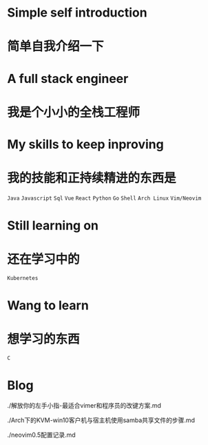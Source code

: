 # Simple self introduction
# 简单自我介绍一下

# A full stack engineer
# 我是个小小的全栈工程师

# My skills to keep inproving
# 我的技能和正持续精进的东西是

`Java` `Javascript` `Sql` `Vue` `React` `Python` `Go` `Shell` `Arch Linux` `Vim/Neovim`

# Still learning on
# 还在学习中的

`Kubernetes`

# Wang to learn
# 想学习的东西

`C`

# Blog

./解放你的左手小指-最适合vimer和程序员的改键方案.md

./Arch下的KVM-win10客户机与宿主机使用samba共享文件的步骤.md

./neovim0.5配置记录.md
